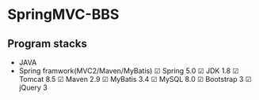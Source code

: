 # SpringMVC-BBS

## Program stacks
* JAVA
* Spring framwork(MVC2/Maven/MyBatis)
☑ Spring 5.0
☑ JDK 1.8
☑ Tomcat 8.5
☑ Maven 2.9
☑ MyBatis 3.4
☑ MySQL 8.0
☑ Bootstrap 3
☑ jQuery 3
